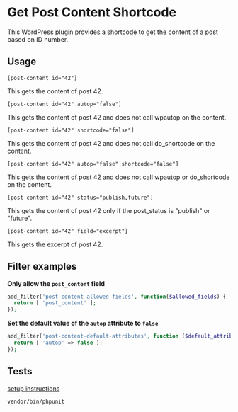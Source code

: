 # Get Post Content Shortcode

This WordPress plugin provides a shortcode to get the content of a post based on ID number.

## Usage

`[post-content id="42"]`

This gets the content of post 42.

`[post-content id="42" autop="false"]`

This gets the content of post 42 and does not call wpautop on the content.

`[post-content id="42" shortcode="false"]`

This gets the content of post 42 and does not call do_shortcode on the content.

`[post-content id="42" autop="false" shortcode="false"]`

This gets the content of post 42 and does not call wpautop or do_shortcode on the content.

`[post-content id="42" status="publish,future"]`

This gets the content of post 42 only if the post_status is "publish" or "future".

`[post-content id="42" field="excerpt"]`

This gets the excerpt of post 42.

## Filter examples

**Only allow the `post_content` field**

```php
add_filter('post-content-allowed-fields', function($allowed_fields) {
  return [ 'post_content' ];
});
```

**Set the default value of the `autop` attribute to `false`**

```php
add_filter('post-content-default-attributes', function ($default_attributes) {
  return [ 'autop' => false ];
});
```

## Tests

[setup instructions](http://wp-cli.org/docs/plugin-unit-tests/)

`vendor/bin/phpunit`
